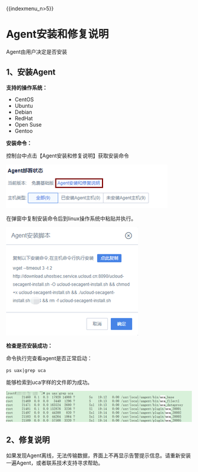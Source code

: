 {{indexmenu_n>5}}

# Agent安装和修复说明

Agent由用户决定是否安装

## 1、安装Agent

**支持的操作系统：**

  - CentOS
  - Ubuntu
  - Debian
  - RedHat
  - Open Suse
  - Gentoo

**安装命令：**

控制台中点击【Agent安装和修复说明】获取安装命令

![](/images/operation/1.png)

在弹窗中复制安装命令后到linux操作系统中粘贴并执行。

![](/images/operation/2.png)

**检查是否安装成功：**

命令执行完查看agent是否正常启动：

`ps uax|grep uca`

能够检索到uca字样的文件即为成功。

![](/images/operation/图片1.png)

## 2、修复说明

如果发现Agent离线，无法传输数据，界面上不再显示告警提示信息。请重新安装一遍Agent，或者联系技术支持寻求帮助。
